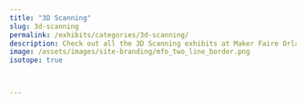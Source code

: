 ```yaml
---
title: "3D Scanning"
slug: 3d-scanning
permalink: /exhibits/categories/3d-scanning/
description: Check out all the 3D Scanning exhibits at Maker Faire Orlando!
image: /assets/images/site-branding/mfo_two_line_border.png
isotope: true



---
```


